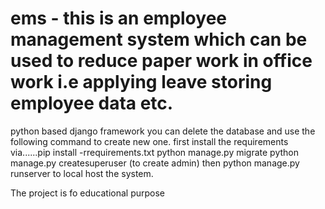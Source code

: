 # ems - this is an employee management system which can be used to reduce paper work in office work i.e applying leave storing employee data etc.
python based 
django framework
you can delete the database and use the following command to create new one.
first install the requirements via......pip install -rrequirements.txt
python manage.py migrate 
python manage.py createsuperuser (to create admin)
then
python manage.py runserver to local host the system.


The project is fo educational purpose
